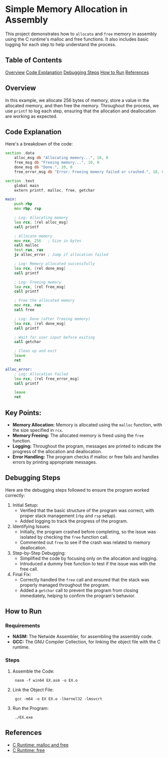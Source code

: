 # Simple Memory Allocation in Assembly

This project demonstrates how to `allocate` and `free` memory in assembly using the C runtime's malloc and free
functions. It also includes basic logging for each step to help understand the process.

## Table of Contents

[Overview](#overview)
[Code Explanation](#code-explanation)
[Debugging Steps](#debugging-steps)
[How to Run](#how-to-run)
[References](#references)

## Overview

In this example, we allocate 256 bytes of memory, store a value in the allocated memory, and then free the memory.
Throughout the process, we use `printf` to log each step, ensuring that the allocation and deallocation are working as
expected.

## Code Explanation

Here's a breakdown of the code:

```asm
section .data
    alloc_msg db "Allocating memory...", 10, 0
    free_msg db "Freeing memory...", 10, 0
    done_msg db "Done.", 10, 0
    free_error_msg db "Error: Freeing memory failed or crashed.", 10, 0

section .text
    global main
    extern printf, malloc, free, getchar

main:
    push rbp
    mov rbp, rsp

    ; Log: Allocating memory
    lea rcx, [rel alloc_msg]
    call printf

    ; Allocate memory
    mov rcx, 256   ; Size in bytes
    call malloc
    test rax, rax
    jz alloc_error ; Jump if allocation failed

    ; Log: Memory allocated successfully
    lea rcx, [rel done_msg]
    call printf

    ; Log: Freeing memory
    lea rcx, [rel free_msg]
    call printf

    ; Free the allocated memory
    mov rcx, rax
    call free

    ; Log: Done (after freeing memory)
    lea rcx, [rel done_msg]
    call printf

    ; Wait for user input before exiting
    call getchar

    ; Clean up and exit
    leave
    ret

alloc_error:
    ; Log: Allocation failed
    lea rcx, [rel free_error_msg]
    call printf

    leave
    ret
```

## Key Points:

- **Memory Allocation:** Memory is allocated using the `malloc` function, with the size specified in `rcx`.
- **Memory Freeing:** The allocated memory is freed using the `free` function.
- **Logging:** Throughout the program, messages are printed to indicate the progress of the allocation and deallocation.
- **Error Handling:** The program checks if malloc or free fails and handles errors by printing appropriate messages.

## Debugging Steps

Here are the debugging steps followed to ensure the program worked correctly:

1. Initial Setup:
    - Verified that the basic structure of the program was correct, with proper stack management (`rbp` and `rsp`
      setup).
    - Added logging to track the progress of the program.
2. Identifying Issues:
    - Initially, the program crashed before completing, so the issue was isolated by checking the `free` function call.
    - Commented out `free` to see if the crash was related to memory deallocation.
3. Step-by-Step Debugging:
    - Simplified the code by focusing only on the allocation and logging.
    - Introduced a dummy free function to test if the issue was with the free call.
4. Final Fix:
    - Correctly handled the `free` call and ensured that the stack was properly managed throughout the program.
    - Added a `getchar` call to prevent the program from closing immediately, helping to confirm the program's behavior.

## How to Run
### Requirements
- **NASM:** The Netwide Assembler, for assembling the assembly code.
- **GCC:** The GNU Compiler Collection, for linking the object file with the C runtime.

### Steps
1. Assemble the Code:
   ```shell
    nasm -f win64 EX.asm -o EX.o
   ```
2. Link the Object File:
   ```shell
    gcc -m64 -o EX EX.o -lkernel32 -lmsvcrt
   ```
3. Run the Program:
   ```shell
    ./EX.exe
   ```
   
## References
- [C Runtime: malloc and free](https://en.cppreference.com/w/c/memory/malloc)
- [C Runtime: free](https://en.cppreference.com/w/c/memory/free)
